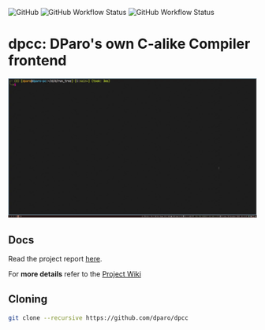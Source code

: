 ![GitHub](https://img.shields.io/github/license/dparo/dpcc)
![GitHub Workflow Status](https://img.shields.io/github/workflow/status/dparo/dpcc/linux-build-test?label=Linux%20Build)
![GitHub Workflow Status](https://img.shields.io/github/workflow/status/dparo/dpcc/macos-build-test?label=MacOS%20Build)


# dpcc: DParo's own C-alike Compiler frontend

![Example of running a DPL script](./gifs/showoff.gif)

## Docs

Read the project report [here](https://github.com/dparo/dpcc/files/5697256/DPL_ProjectAssignmentReport.pdf).

For **more details** refer to the [Project Wiki](https://github.com/dparo/dpcc/wiki)



## Cloning

```sh
git clone --recursive https://github.com/dparo/dpcc
```

